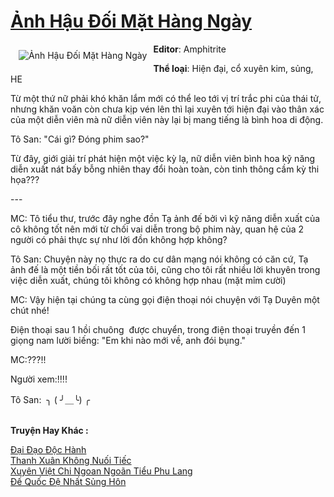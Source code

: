 <a href="https://utruyen.com/anh-hau-doi-mat-hang-ngay/16050/" title="Ảnh Hậu Đối Mặt Hàng Ngày"><h1>Ảnh Hậu Đối Mặt Hàng Ngày</h1></a><div style="display:table"><img align="right" style="float: left; padding: 10px;" src="https://utruyen.com/images/story/200x260/anh-hau-doi-mat-hang-ngay.jpg" alt="Ảnh Hậu Đối Mặt Hàng Ngày"><b>Editor</b>: Amphitrite<p></p><b>Thể loại</b>: Hiện đại, cổ xuyên kim, sủng, HE<p></p>Từ một thứ nữ phải khó khăn lắm mới có thể leo tới vị trí trắc phi của thái tử, nhưng khăn voăn còn chưa kịp vén lên thì lại xuyên tới hiện đại vào thân xác của một diễn viên mà nữ diễn viên này lại bị mang tiếng là bình hoa di động.<p></p>Tô San: "Cái gì? Đóng phim sao?"<p></p>Từ đây, giới giải trí phát hiện một việc kỳ lạ, nữ diễn viên bình hoa kỹ năng diễn xuất nát bấy bỗng nhiên thay đổi hoàn toàn, còn tinh thông cầm kỳ thi họa???<p></p>---<p></p>MC: Tô tiểu thư, trước đây nghe đồn Tạ ảnh đế bởi vì kỹ năng diễn xuất của cô không tốt nên mới từ chối vai diễn trong bộ phim này, quan hệ của 2 người có phải thực sự như lời đồn không hợp không?<p></p>Tô San: Chuyện này nọ thực ra do cư dân mạng nói không có căn cứ, Tạ ảnh đế là một tiền bối rất tốt của tôi, cũng cho tôi rất nhiều lời khuyên trong việc diễn xuất, chúng tôi không có không hợp nhau (mặt mỉm cười)<p></p>MC: Vậy hiện tại chúng ta cùng gọi điện thoại nói chuyện với Tạ Duyên một chút nhé!<p></p>Điện thoại sau 1 hồi chuông  được chuyển, trong điện thoại truyền đến 1 giọng nam lười biếng: "Em khi nào mới về, anh đói bụng."<p></p>MC:???!!<p></p>Người xem:!!!!<p></p>Tô San:  ╮ ( ╯＿╰) ╭</div><p><br><b>Truyện Hay Khác :</b></p><a href="https://utruyen.com/dai-dao-doc-hanh/9964/" alt="Đại Đạo Độc Hành">Đại Đạo Độc Hành</a><br/><a href="https://www.pinterest.com/pin/643874077960392698/" alt="Thanh Xuân Không Nuối Tiếc">Thanh Xuân Không Nuối Tiếc</a><br/><a href="https://dammyh.wordpress.com/2019/11/07/xuyen-viet-chi-ngoan-ngoan-tieu-phu-lang/" alt="Xuyên Việt Chi Ngoan Ngoãn Tiểu Phu Lang">Xuyên Việt Chi Ngoan Ngoãn Tiểu Phu Lang</a><br/><a href="https://truyenngontinhay.wordpress.com/2019/10/03/de-quoc-de-nhat-sung-hon/" alt="Đế Quốc Đệ Nhất Sủng Hôn">Đế Quốc Đệ Nhất Sủng Hôn</a><br/>